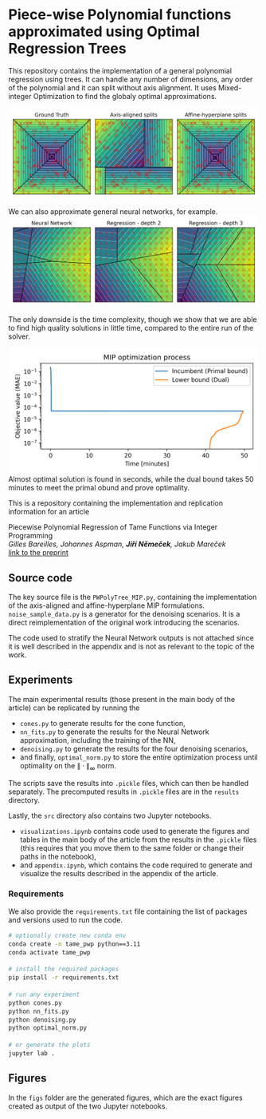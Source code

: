 # Piece-wise Polynomial functions approximated using Optimal Regression Trees

This repository contains the implementation of a general polynomial regression using trees. It can handle any number of dimensions, any order of the polynomial and it can split without axis alignment. It uses Mixed-integer Optimization to find the globaly optimal approximations.

![The approximation an infinity norm](figs/norminf.png)

We can also approximate general neural networks, for example.
![The approximation of a Neural Net](figs/NN_depths.png)

The only downside is the time complexity, though we show that we are able to find high quality solutions in little time, compared to the entire run of the solver.

![The solving process](figs/mip_process.png)
Almost optimal solution is found in seconds, while the dual bound takes 50 minutes to meet the primal obund and prove optimality.

This is a repository containing the implementation and replication information for an article

Piecewise Polynomial Regression of Tame Functions via Integer Programming \
_Gilles Bareilles, Johannes Aspman, **Jiří Němeček**, Jakub Mareček_ \
[link to the preprint](https://arxiv.org/abs/2311.13544)

## Source code

The key source file is the `PWPolyTree_MIP.py`, containing the implementation of the axis-aligned and affine-hyperplane MIP formulations.
`noise_sample_data.py` is a generator for the denoising scenarios. It is a direct reimplementation of the original work introducing the scenarios.

The code used to stratify the Neural Network outputs is not attached since it is well described in the appendix and is not as relevant to the topic of the work.

## Experiments

The main experimental results (those present in the main body of the article) can be replicated by running the

- `cones.py` to generate results for the cone function,
- `nn_fits.py` to generate the results for the Neural Network approximation, including the training of the NN,
- `denoising.py` to generate the results for the four denoising scenarios,
- and finally, `optimal_norm.py` to store the entire optimization process until optimality on the $\|\cdot\|_{\infty}$ norm.

The scripts save the results into `.pickle` files, which can then be handled separately. The precomputed results in `.pickle` files are in the `results` directory.

Lastly, the `src` directory also contains two Jupyter notebooks.

- `visualizations.ipynb` contains code used to generate the figures and tables in the main body of the article from the results in the `.pickle` files (this requires that you move them to the same folder or change their paths in the notebook),
- and `appendix.ipynb`, which contains the code required to generate and visualize the results described in the appendix of the article.

### Requirements

We also provide the `requirements.txt` file containing the list of packages and versions used to run the code.

```bash
# optionally create new conda env
conda create -n tame_pwp python==3.11
conda activate tame_pwp

# install the required packages
pip install -r requirements.txt

# run any experiment
python cones.py
python nn_fits.py
python denoising.py
python optimal_norm.py

# or generate the plots
jupyter lab .
```

## Figures

In the `figs` folder are the generated figures, which are the exact figures created as output of the two Jupyter notebooks.
